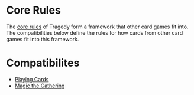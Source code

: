 # Core Rules
The [core rules](CoreRules.md) of Tragedy form a framework that other card games fit into.  The compatibilities below define the rules for how cards from other card games fit into this framework.

# Compatibilites
- [Playing Cards](Compatibilities/PlayingCards.md)
- [Magic the Gathering](Compatibilities/MagicTheHathering.md)
